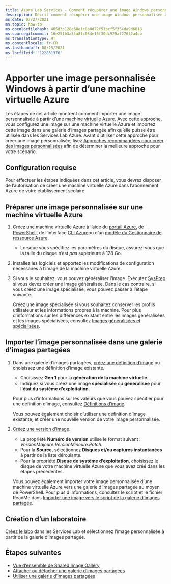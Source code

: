 ```yaml
---
title: Azure Lab Services - Comment récupérer une image Windows personnalisée à partir d’une machine virtuelle Azure
description: Décrit comment récupérer une image Windows personnalisée à partir d’une machine virtuelle Azure.
ms.date: 07/27/2021
ms.topic: how-to
ms.openlocfilehash: 465d3c128e68e1c8a0d72f51bcf5f354da9d6818
ms.sourcegitcommit: 16e25fb3a5fa8fc054e16f30dc925a7276f2a4cb
ms.translationtype: HT
ms.contentlocale: fr-FR
ms.lasthandoff: 08/25/2021
ms.locfileid: "122831376"
---
```

# <a name="bring-a-windows-custom-image-from-an-azure-virtual-machine"></a>Apporter une image personnalisée Windows à partir d’une machine virtuelle Azure

Les étapes de cet article montrent comment importer une image personnalisée à partir d’une [machine virtuelle Azure](https://azure.microsoft.com/services/virtual-machines/). Avec cette approche, vous configurez une image sur une machine virtuelle Azure et importez cette image dans une galerie d’images partagée afin qu’elle puisse être utilisée dans les Services Lab Azure. Avant d’utiliser cette approche pour créer une image personnalisée, lisez [Approches recommandées pour créer des images personnalisées](approaches-for-custom-image-creation.md) afin de déterminer la meilleure approche pour votre scénario.

## <a name="prerequisites"></a>Configuration requise

Pour effectuer les étapes indiquées dans cet article, vous devrez disposer de l’autorisation de créer une machine virtuelle Azure dans l’abonnement Azure de votre établissement scolaire.

## <a name="prepare-a-custom-image-on-an-azure-vm"></a>Préparer une image personnalisée sur une machine virtuelle Azure

1. Créez une machine virtuelle Azure à l’aide du [portail Azure](../virtual-machines/windows/quick-create-portal.md), de [PowerShell](../virtual-machines/windows/quick-create-powershell.md), de l’interface [CLI Azure](../virtual-machines/windows/quick-create-cli.md)ou d’un [modèle du Gestionnaire de ressource Azure](../virtual-machines/windows/quick-create-template.md).
    
    - Lorsque vous spécifiez les paramètres du disque, assurez-vous que la taille du disque n’est *pas* supérieure à 128 Go.
    
1. Installez les logiciels et apportez les modifications de configuration nécessaires à l’image de la machine virtuelle Azure.

1. Si vous le souhaitez, vous pouvez généraliser l’image. Exécutez [SysPrep](../virtual-machines/generalize.md#windows) si vous devez créer une image généralisée. Dans le cas contraire, si vous créez une image spécialisée, vous pouvez passer à l’étape suivante.

    Créez une image spécialisée si vous souhaitez conserver les profils utilisateur et les informations propres à la machine. Pour plus d’informations sur les différences existant entre les images généralisées et les images spécialisées, consultez [Images généralisées et spécialisées](../virtual-machines/shared-image-galleries.md#generalized-and-specialized-images).

## <a name="import-the-custom-image-into-a-shared-image-gallery"></a>Importer l’image personnalisée dans une galerie d’images partagées

1. Dans une galerie d’images partagées, [créez une définition d’image](../virtual-machines/windows/shared-images-portal.md#create-an-image-definition) ou choisissez une définition d’image existante.
     - Choisissez **Gen 1** pour la **génération de la machine virtuelle**.
     - Indiquez si vous créez une image **spécialisée** ou **généralisée** pour l'**état du système d’exploitation**.

    Pour plus d’informations sur les valeurs que vous pouvez spécifier pour une définition d’image, consultez [Définitions d’image](../virtual-machines/shared-image-galleries.md#image-definitions). 
    
    Vous pouvez également choisir d’utiliser une définition d’image existante, et créer une nouvelle version de votre image personnalisée.
    
1. [Créez une version d’image](../virtual-machines/windows/shared-images-portal.md#create-an-image-version).
    - La propriété **Numéro de version** utilise le format suivant : *VersionMajeure.VersionMineure.Patch*.   
    - Pour la **Source**, sélectionnez **Disques et/ou captures instantanées** à partir de la liste déroulante.
    - Pour la propriété **Disque de système d’exploitation**, choisissez le disque de votre machine virtuelle Azure que vous avez créé dans les étapes précédentes.

    Vous pouvez également importer votre image personnalisée d’une machine virtuelle Azure vers une galerie d’images partagée au moyen de PowerShell. Pour plus d’informations, consultez le script et le fichier ReadMe dans [Importer une image vers le script de la galerie d’images partagée](https://github.com/Azure/azure-devtestlab/tree/master/samples/ClassroomLabs/Scripts/BringImageToSharedImageGallery/).

## <a name="create-a-lab"></a>Création d’un laboratoire

[Créez le labo](tutorial-setup-classroom-lab.md) dans les Services Lab et sélectionnez l’image personnalisée à partir de la galerie d’images partagée.

## <a name="next-steps"></a>Étapes suivantes

* [Vue d’ensemble de Shared Image Gallery](../virtual-machines/shared-image-galleries.md)
* [Attacher ou détacher une galerie d’images partagées](how-to-attach-detach-shared-image-gallery.md)
* [Utiliser une galerie d’images partagées](how-to-use-shared-image-gallery.md)